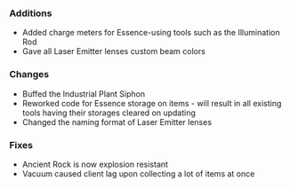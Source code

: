 ### Additions
- Added charge meters for Essence-using tools such as the Illumination Rod
- Gave all Laser Emitter lenses custom beam colors

### Changes
- Buffed the Industrial Plant Siphon
- Reworked code for Essence storage on items - will result in all existing tools having their storages cleared on updating
- Changed the naming format of Laser Emitter lenses

### Fixes
- Ancient Rock is now explosion resistant
- Vacuum caused client lag upon collecting a lot of items at once